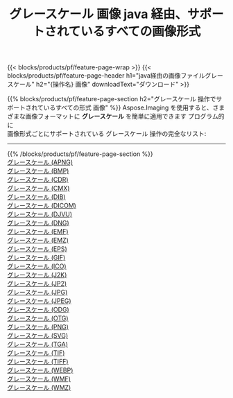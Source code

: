 ﻿---
title: グレースケール 画像 java 経由、サポートされているすべての画像形式 
weight: 3920
url: /ja/java/grayscale 
lang: ja
langdirlevel: 2
locales: zh-hans,ja,it,ru,de,es,fr,nl,id,lt,pl,pt,vi,tr,ko,zh-hant,ar,hi,th,sv,cs,uk,he
description: Aspose.Imaging を使用すると、java 経由で簡単に グレースケール イメージを作成できます
---

{{< blocks/products/pf/feature-page-wrap >}}
{{< blocks/products/pf/feature-page-header h1="java経由の画像ファイルグレースケール" h2="{操作名} 画像" downloadText="ダウンロード" >}}


{{% blocks/products/pf/feature-page-section  h2="グレースケール 操作でサポートされているすべての形式 画像" %}}
Aspose.Imaging を使用すると、さまざまな画像フォーマットに **グレースケール** を簡単に適用できます プログラム的に
<br/>
画像形式ごとにサポートされている グレースケール 操作の完全なリスト:
<hr/>
{{% /blocks/products/pf/feature-page-section %}}
<div class="container-fluid productfamilypage bg-gray">
    <div class="convertypes bg-gray agp-content section">
        <div class="container">
		<div class="row other-converters">
		    <div class='col-md-2 other-converter remove-lp remove-rp'><a href="/imaging/ja/java/grayscale/apng" >グレースケール (APNG)</a></div><div class='col-md-2 other-converter remove-lp remove-rp'><a href="/imaging/ja/java/grayscale/bmp" >グレースケール (BMP)</a></div><div class='col-md-2 other-converter remove-lp remove-rp'><a href="/imaging/ja/java/grayscale/cdr" >グレースケール (CDR)</a></div><div class='col-md-2 other-converter remove-lp remove-rp'><a href="/imaging/ja/java/grayscale/cmx" >グレースケール (CMX)</a></div><div class='col-md-2 other-converter remove-lp remove-rp'><a href="/imaging/ja/java/grayscale/dib" >グレースケール (DIB)</a></div><div class='col-md-2 other-converter remove-lp remove-rp'><a href="/imaging/ja/java/grayscale/dicom" >グレースケール (DICOM)</a></div><div class='col-md-2 other-converter remove-lp remove-rp'><a href="/imaging/ja/java/grayscale/djvu" >グレースケール (DJVU)</a></div><div class='col-md-2 other-converter remove-lp remove-rp'><a href="/imaging/ja/java/grayscale/dng" >グレースケール (DNG)</a></div><div class='col-md-2 other-converter remove-lp remove-rp'><a href="/imaging/ja/java/grayscale/emf" >グレースケール (EMF)</a></div><div class='col-md-2 other-converter remove-lp remove-rp'><a href="/imaging/ja/java/grayscale/emz" >グレースケール (EMZ)</a></div><div class='col-md-2 other-converter remove-lp remove-rp'><a href="/imaging/ja/java/grayscale/eps" >グレースケール (EPS)</a></div><div class='col-md-2 other-converter remove-lp remove-rp'><a href="/imaging/ja/java/grayscale/gif" >グレースケール (GIF)</a></div><div class='col-md-2 other-converter remove-lp remove-rp'><a href="/imaging/ja/java/grayscale/ico" >グレースケール (ICO)</a></div><div class='col-md-2 other-converter remove-lp remove-rp'><a href="/imaging/ja/java/grayscale/j2k" >グレースケール (J2K)</a></div><div class='col-md-2 other-converter remove-lp remove-rp'><a href="/imaging/ja/java/grayscale/jp2" >グレースケール (JP2)</a></div><div class='col-md-2 other-converter remove-lp remove-rp'><a href="/imaging/ja/java/grayscale/jpg" >グレースケール (JPG)</a></div><div class='col-md-2 other-converter remove-lp remove-rp'><a href="/imaging/ja/java/grayscale/jpeg" >グレースケール (JPEG)</a></div><div class='col-md-2 other-converter remove-lp remove-rp'><a href="/imaging/ja/java/grayscale/odg" >グレースケール (ODG)</a></div><div class='col-md-2 other-converter remove-lp remove-rp'><a href="/imaging/ja/java/grayscale/otg" >グレースケール (OTG)</a></div><div class='col-md-2 other-converter remove-lp remove-rp'><a href="/imaging/ja/java/grayscale/png" >グレースケール (PNG)</a></div><div class='col-md-2 other-converter remove-lp remove-rp'><a href="/imaging/ja/java/grayscale/svg" >グレースケール (SVG)</a></div><div class='col-md-2 other-converter remove-lp remove-rp'><a href="/imaging/ja/java/grayscale/tga" >グレースケール (TGA)</a></div><div class='col-md-2 other-converter remove-lp remove-rp'><a href="/imaging/ja/java/grayscale/tif" >グレースケール (TIF)</a></div><div class='col-md-2 other-converter remove-lp remove-rp'><a href="/imaging/ja/java/grayscale/tiff" >グレースケール (TIFF)</a></div><div class='col-md-2 other-converter remove-lp remove-rp'><a href="/imaging/ja/java/grayscale/webp" >グレースケール (WEBP)</a></div><div class='col-md-2 other-converter remove-lp remove-rp'><a href="/imaging/ja/java/grayscale/wmf" >グレースケール (WMF)</a></div><div class='col-md-2 other-converter remove-lp remove-rp'><a href="/imaging/ja/java/grayscale/wmz" >グレースケール (WMZ)</a></div>
                </div>
        </div>
    </div>
</div>
<br/>


